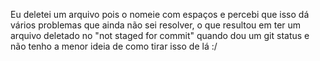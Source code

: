Eu deletei um arquivo pois o nomeie com espaços e percebi que isso dá vários problemas que ainda não sei resolver, o que resultou em ter um arquivo deletado no "not staged for commit" quando dou um git status e não tenho a menor ideia de como tirar isso de lá :/
